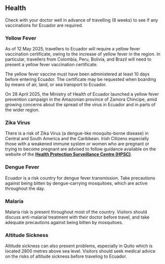 ## Health

Check with your doctor well in advance of travelling (8 weeks) to see if any vaccinations for Ecuador are required.

### **Yellow Fever**

As of 12 May 2025, travellers to Ecuador will require a yellow fever vaccination certificate, owing to the increase of yellow fever in the region. In particular, travellers from Colombia, Peru, Bolivia, and Brazil will need to present a yellow fever vaccination certificate.

The yellow fever vaccine must have been administered at least 10 days before entering Ecuador. The certificate may be requested when boarding by means of air, land, or sea transport to Ecuador.

On 28 April 2025, the Ministry of Health of Ecuador launched a yellow fever prevention campaign in the Amazonian province of Zamora Chincipe, amid growing concerns about the spread of the virus in Ecuador and in parts of the wider region.

### **Zika Virus**

There is a risk of Zika Virus (a dengue-like mosquito-borne disease) in Central and South America and the Caribbean. Irish Citizens especially those with a weakened immune system or women who are pregnant or trying to become pregnant are advised to follow guidance available on the website of the [**Health Protection Surveillance Centre (HPSC)**](https://www.hpsc.ie/a-z/vectorborne/zika/).

### **Dengue Fever**

Ecuador is a risk country for dengue fever transmission. Take precautions against being bitten by dengue-carrying mosquitoes, which are active throughout the day.

### **Malaria**

Malaria risk is present throughout most of the country. Visitors should discuss anti-malarial treatment with their doctor before travel, and take adequate precautions against being bitten by mosquitoes.

### **Altitude Sickness**

Altitude sickness can also present problems, especially in Quito which is located 2800 metres above sea level. Visitors should seek medical advice on the risks of altitude sickness before traveling to Ecuador.